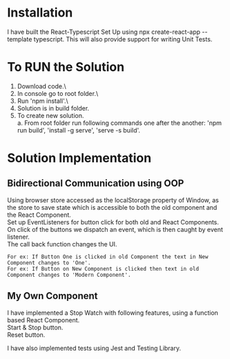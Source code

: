 # Installation
I have built the React-Typescript Set Up using npx create-react-app --template typescript. This will also provide support for writing Unit Tests.

# To RUN the Solution
1. Download code.\
2. In console go to root folder.\
3. Run 'npm install'.\
4. Solution is in build folder.
5. To create new solution.\
a. From root folder run following commands one after the another: 'npm run build', 'install -g serve', 'serve -s build'.

# Solution Implementation
## Bidirectional Communication using OOP
Using browser store accessed as the localStorage property of Window, as the store to save state which is accessible to both the old component and the React Component.\
Set up EventListeners for button click for both old and React Components.\
On click of the buttons we dispatch an event, which is then caught by event listener.\
The call back function changes the UI.

    For ex: If Button One is clicked in old Component the text in New Component changes to 'One'.
    For ex: If Button on New Component is clicked then text in old Component changes to 'Modern Component'.

## My Own Component
I have implemented a Stop Watch with following features, using a function based React Component.\
    Start & Stop button.\
    Reset button.

I have also implemented tests using Jest and Testing Library.

